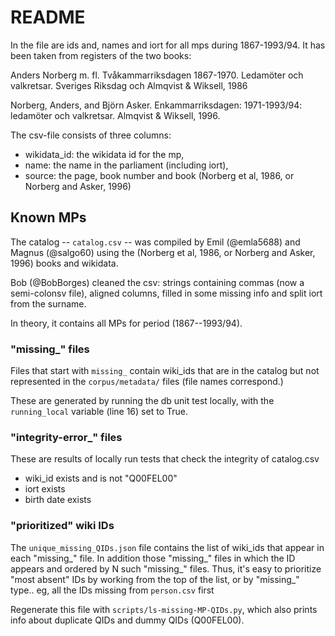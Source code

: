 README
======

In the file are ids and, names and iort for all mps during 1867-1993/94. It has been taken from registers of the two books:

Anders Norberg m. fl. Tvåkammarriksdagen 1867-1970. Ledamöter och valkretsar. Sveriges Riksdag och Almqvist & Wiksell, 1986

Norberg, Anders, and Björn Asker. Enkammarriksdagen: 1971-1993/94: ledamöter och valkretsar. Almqvist & Wiksell, 1996.

The csv-file consists of three columns: 
- wikidata_id: the wikidata id for the mp, 
- name: the name in the parliament (including iort), 
- source: the page, book number and book (Norberg et al, 1986, or Norberg and Asker, 1996)



 
## Known MPs
The catalog -- `catalog.csv` -- was compiled by Emil (@emla5688) and Magnus (@salgo60) using the  (Norberg et al, 1986, or Norberg and Asker, 1996) books and wikidata.

Bob (@BobBorges) cleaned the csv: strings containing commas (now a semi-colonsv file), aligned columns, filled in some missing info and split iort from the surname.

In theory, it contains all MPs for period (1867--1993/94).




### "missing_" files

Files that start with `missing_` contain wiki_ids that are in the catalog but not represented in the `corpus/metadata/` files (file names correspond.)

These are generated by running the db unit test locally, with the `running_local` variable (line 16) set to True.



### "integrity-error_" files

These are results of locally run tests that check the integrity of catalog.csv

* wiki_id exists and is not "Q00FEL00"
* iort exists
* birth date exists



### "prioritized" wiki IDs

The `unique_missing_QIDs.json` file contains the list of wiki_ids that appear in each "missing_" file. In addition those "missing_" files in which the ID appears and ordered by N such "missing_" files. Thus, it's easy to prioritize "most absent" IDs by working from the top of the list, or by "missing_" type.. eg, all the IDs missing from `person.csv` first

Regenerate this file with `scripts/ls-missing-MP-QIDs.py`, which also prints info about duplicate QIDs and dummy QIDs (Q00FEL00).